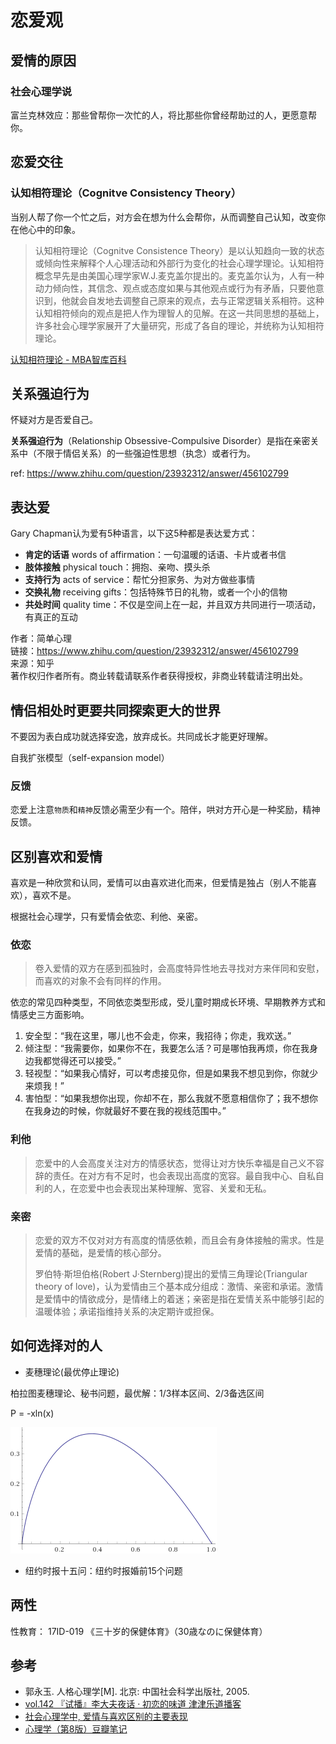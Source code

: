 # 恋爱观

## 爱情的原因

### 社会心理学说

富兰克林效应：那些曾帮你一次忙的人，将比那些你曾经帮助过的人，更愿意帮你。

## 恋爱交往


### 认知相符理论（Cognitve Consistency Theory）

当别人帮了你一个忙之后，对方会在想为什么会帮你，从而调整自己认知，改变你在他心中的印象。

> 认知相符理论（Cognitve Consistence Theory）是以认知趋向一致的状态或倾向性来解释个人心理活动和外部行为变化的社会心理学理论。认知相符概念早先是由美国心理学家W.J.麦克盖尔提出的。麦克盖尔认为，人有一种动力倾向性，其信念、观点或态度如果与其他观点或行为有矛盾，只要他意识到，他就会自发地去调整自己原来的观点，去与正常逻辑关系相符。这种认知相符倾向的观点是把人作为理智人的见解。在这一共同思想的基础上，许多社会心理学家展开了大量研究，形成了各自的理论，并统称为认知相符理论。

[认知相符理论 - MBA智库百科](https://wiki.mbalib.com/wiki/%E8%AE%A4%E7%9F%A5%E7%9B%B8%E7%AC%A6%E7%90%86%E8%AE%BA)

## 关系强迫行为

怀疑对方是否爱自己。

**关系强迫行为**（Relationship Obsessive-Compulsive Disorder）是指在亲密关系中（不限于情侣关系）的一些强迫性思想（执念）或者行为。

ref: https://www.zhihu.com/question/23932312/answer/456102799


## 表达爱

Gary Chapman认为爱有5种语言，以下这5种都是表达爱方式：

-   **肯定的话语** words of affirmation：一句温暖的话语、卡片或者书信
-   **肢体接触** physical touch：拥抱、亲吻、摸头杀
-   **支持行为** acts of service：帮忙分担家务、为对方做些事情
-   **交换礼物** receiving gifts：包括特殊节日的礼物，或者一个小的信物
-   **共处时间** quality time：不仅是空间上在一起，并且双方共同进行一项活动，有真正的互动

  
  
作者：简单心理  
链接：https://www.zhihu.com/question/23932312/answer/456102799  
来源：知乎  
著作权归作者所有。商业转载请联系作者获得授权，非商业转载请注明出处。

## 情侣相处时更要共同探索更大的世界

不要因为表白成功就选择安逸，放弃成长。共同成长才能更好理解。

自我扩张模型（self-expansion model）

### 反馈

恋爱上注意`物质`和`精神`反馈必需至少有一个。陪伴，哄对方开心是一种奖励，精神反馈。

## 区别喜欢和爱情

喜欢是一种欣赏和认同，爱情可以由喜欢进化而来，但爱情是独占（别人不能喜欢），喜欢不是。

根据社会心理学，只有爱情会依恋、利他、亲密。

### 依恋

>卷入爱情的双方在感到孤独时，会高度特异性地去寻找对方来伴同和安慰，而喜欢的对象不会有同样的作用。

依恋的常见四种类型，不同依恋类型形成，受儿童时期成长环境、早期教养方式和情感史三方面影响。

1. 安全型：“我在这里，哪儿也不会走，你来，我招待；你走，我欢送。”
2. 倾注型：“我需要你，如果你不在，我要怎么活？可是哪怕我再烦，你在我身边我都觉得还可以接受。”
3. 轻视型：“如果我心情好，可以考虑接见你，但是如果我不想见到你，你就少来烦我！”
4. 害怕型：“如果我想你出现，你却不在，那么我就不愿意相信你了；我不想你在我身边的时候，你就最好不要在我的视线范围中。”

### 利他
> 恋爱中的人会高度关注对方的情感状态，觉得让对方快乐幸福是自己义不容辞的责任。在对方有不足时，也会表现出高度的宽容。最自我中心、自私自利的人，在恋爱中也会表现出某种理解、宽容、关爱和无私。


### 亲密

> 恋爱的双方不仅对对方有高度的情感依赖，而且会有身体接触的需求。性是爱情的基础，是爱情的核心部分。
> 
> 罗伯特·斯坦伯格(Robert J·Sternberg)提出的爱情三角理论(Triangular theory of love)，认为爱情由三个基本成分组成：激情、亲密和承诺。激情是爱情中的情欲成分，是情绪上的着迷；亲密是指在爱情关系中能够引起的温暖体验；承诺指维持关系的决定期许或担保。


## 如何选择对的人

* 麦穗理论(最优停止理论)

柏拉图麦穗理论、秘书问题，最优解：1/3样本区间、2/3备选区间

P = -xln(x)

![](xlnx.gif)

* 纽约时报十五问：纽约时报婚前15个问题

## 两性

性教育： 17ID-019 《三十岁的保健体育》（30歳なのに保健体育）


## 参考

* 郭永玉. 人格心理学[M]. 北京: 中国社会科学出版社, 2005.
* [vol.142 『试播』李大夫夜话 · 初恋的味道  津津乐道播客](https://jinjinledao.org/?p=905)
* [社会心理学中, 爱情与喜欢区别的主要表现](https://www.jianshu.com/p/9940552bff29)
* [心理学（第8版）豆瓣笔记](https://book.douban.com/annotation/35378276/)